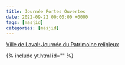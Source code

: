 ```yaml
---
title: Journée Portes Ouvertes
date: 2022-09-22 00:00:00 +0000
tags: [masjid]
categories: [masjid]
---
```


[Ville de Laval: Journée du Patrimoine religieux](https://www.laval.ca/Pages/Fr/Calendrier/journees-du-patrimoine-religieux.aspx#islamique)

{% include yt.html id="" %}
